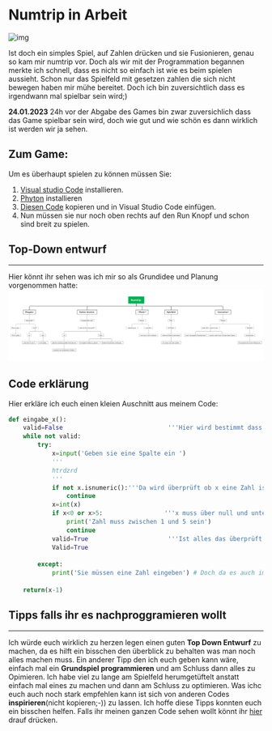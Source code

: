 # Numtrip in Arbeit


![img](/Ef-Info/docs/images/numtrip.gif)

Ist doch ein simples Spiel, auf Zahlen drücken und sie Fusionieren, genau so kam mir numtrip vor.
Doch als wir mit der Programmation begannen merkte ich schnell, dass es nicht so einfach ist wie es beim spielen aussieht. 
Schon nur das Spielfeld mit gesetzen zahlen die sich nicht bewegen haben mir mühe bereitet. 
Doch ich bin zuversichtlich dass es irgendwann mal spielbar sein wird;)



**24.01.2023**
24h vor der Abgabe des Games bin zwar zuversichlich dass das Game spielbar sein wird, doch wie gut und wie schön es dann wirklich ist werden wir ja sehen. 
## Zum Game: 
Um es überhaupt spielen zu können müssen Sie: 
1. [Visual studio Code](https://code.visualstudio.com/download) installieren.
2. [Phyton](https://www.python.org/downloads/) installieren
3. [Diesen Code](https://github.com/gaeschpu/Ef-Info/blob/main/numtrip/finalnumtrip.py) kopieren und in Visual Studio Code einfügen.
4. Nun müssen sie nur noch oben rechts auf den Run Knopf und schon sind breit zu spielen.

## Top-Down entwurf
***
Hier könnt ihr sehen was ich mir so als Grundidee und Planung vorgenommen hatte:
![image](images/Topdown.png)

## Code erklärung

Hier erkläre ich euch einen kleien Auschnitt aus meinem Code:
````py 
def eingabe_x(): 
    valid=False                             '''Hier wird bestimmt dass Valid = Falsch ist, somit wird die definition solange laufen bis valid=True ist'''
    while not valid:
        try:
            x=input('Geben sie eine Spalte ein ')
            '''
            htrdzrd
            '''
            if not x.isnumeric():'''Da wird überprüft ob x eine Zahl ist'''
                continue
            x=int(x)
            if x<0 or x>5:                 '''x muss über null und unter 6 sein, da das Spielfeld ja 5 auf 5 Felder ist'''
                print('Zahl muss zwischen 1 und 5 sein')
                continue
            valid=True                      '''Ist alles das überprüft und korrekt ist alles Valid also'''
            Valid=True

        except:    
            print('Sie müssen eine Zahl eingeben') # Doch da es auch immer Menschen git die es nicht tscheggen, muss man erwarten dass alles mögliche eingeben wird, deshald das except...
    
    return(x-1)

````


## Tipps falls ihr es nachproggramieren wollt
***
Ich würde euch wirklich zu herzen legen einen guten **Top Down Entwurf** zu machen, da es hilft ein bisschen den überblick zu behalten was man noch alles machen muss. Ein anderer Tipp den ich euch geben kann wäre, einfach mal ein **Grundspiel programmieren** und am Schluss dann alles zu Opimieren. Ich habe viel zu lange am Spielfeld herumgetüftelt anstatt einfach mal eines zu machen und dann am Schluss zu optimieren. Was ichc euch auch noch stark empfehlen kann ist sich von anderen Codes **inspirieren**(nicht kopieren;-)) zu lassen. 
Ich hoffe diese Tipps konnten euch ein bisschen helfen. 
Falls ihr meinen ganzen Code sehen wollt könnt ihr [hier](https://github.com/gaeschpu/Ef-Info/blob/main/numtrip/finalnumtrip.py) drauf drücken.


